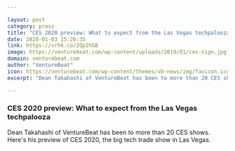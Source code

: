 ```yaml
---

layout: post
category: press
title: "CES 2020 preview: What to expect from the Las Vegas techpalooza"
date: 2020-01-03 15:26:35
link: https://vrhk.co/2Qp2hGB
image: https://venturebeat.com/wp-content/uploads/2019/01/ces-sign.jpg?w=1200&strip=all
domain: venturebeat.com
author: "VentureBeat"
icon: https://venturebeat.com/wp-content/themes/vb-news/img/favicon.ico
excerpt: "Dean Takahashi of VentureBeat has been to more than 20 CES shows. Here's his preview of CES 2020, the big tech trade show in Las Vegas."

---
```


### CES 2020 preview: What to expect from the Las Vegas techpalooza

Dean Takahashi of VentureBeat has been to more than 20 CES shows. Here's his preview of CES 2020, the big tech trade show in Las Vegas.